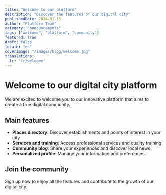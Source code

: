 ```yaml
---
title: "Welcome to our platform"
description: "Discover the features of our digital city"
publishedDate: 2024-01-15
author: "Platform Team"
category: "announcements"
tags: ["welcome", "platform", "community"]
featured: true
draft: false
locale: "en"
coverImage: "/images/blog/welcome.jpg"
translations:
  fr: "fr/welcome"
---
```


# Welcome to our digital city platform

We are excited to welcome you to our innovative platform that aims to create a true digital community.

## Main features

- **Places directory**: Discover establishments and points of interest in your city
- **Services and training**: Access professional services and quality training
- **Community blog**: Share your experiences and discover local news
- **Personalized profile**: Manage your information and preferences

## Join the community

Sign up now to enjoy all the features and contribute to the growth of our digital city.